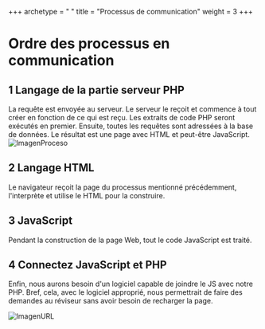 +++
archetype = " "
title = "Processus de communication"
weight = 3
+++

# Ordre des processus en communication

## 1 Langage de la partie serveur PHP
La requête est envoyée au serveur. Le serveur le reçoit et commence à tout créer en fonction de ce qui est reçu. Les extraits de code PHP seront exécutés en premier. Ensuite, toutes les requêtes sont adressées à la base de données. Le résultat est une page avec HTML et peut-être JavaScript.
![ImagenProceso](/img/proceso.jpg "Tu imagen") 

## 2 Langage HTML
Le navigateur reçoit la page du processus mentionné précédemment, l'interprète et utilise le HTML pour la construire.

## 3 JavaScript
Pendant la construction de la page Web, tout le code JavaScript est traité.

## 4 Connectez JavaScript et PHP
Enfin, nous aurons besoin d'un logiciel capable de joindre le JS avec notre PHP. Bref, cela, avec le logiciel approprié, nous permettrait de faire des demandes au réviseur sans avoir besoin de recharger la page.

![ImagenURL](/img/url.png "Tu imagen") 







